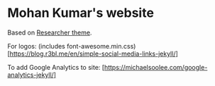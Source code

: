 # Mohan Kumar's website

Based on [Researcher theme](https://github.com/bk2dcradle/researcher).

For logos: (includes font-awesome.min.css)
[https://blog.r3bl.me/en/simple-social-media-links-jekyll/]

To add Google Analytics to site:
[https://michaelsoolee.com/google-analytics-jekyll/]

